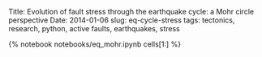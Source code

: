Title: Evolution of fault stress through the earthquake cycle: a Mohr circle perspective
Date: 2014-01-06
slug: eq-cycle-stress
tags: tectonics, research, python, active faults, earthquakes, stress

{% notebook notebooks/eq_mohr.ipynb cells[1:] %}
